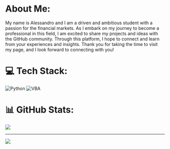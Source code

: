 # About Me:
My name is Alessandro and I am a driven and ambitious student with a passion for the financial markets. As I embark on my journey to become a professional in this field, I am excited to share my projects and ideas with the GitHub community. Through this platform, I hope to connect and learn from your experiences and insights. Thank you for taking the time to visit my page, and I look forward to connecting with you!


# 💻 Tech Stack:
![Python](https://img.shields.io/badge/python-3670A0?style=flat-square&logo=python&logoColor=ffdd54)
![VBA](https://img.shields.io/badge/VBA-8674A1?style=flat-square&logo=Microsoft-Excel&logoColor=white)
# 📊 GitHub Stats:
![](https://github-readme-streak-stats.herokuapp.com/?user=ag98codes&theme=calm&hide_border=true)<br/>

---
[![](https://visitcount.itsvg.in/api?id=ag98codes&icon=2&color=12)](https://visitcount.itsvg.in)
